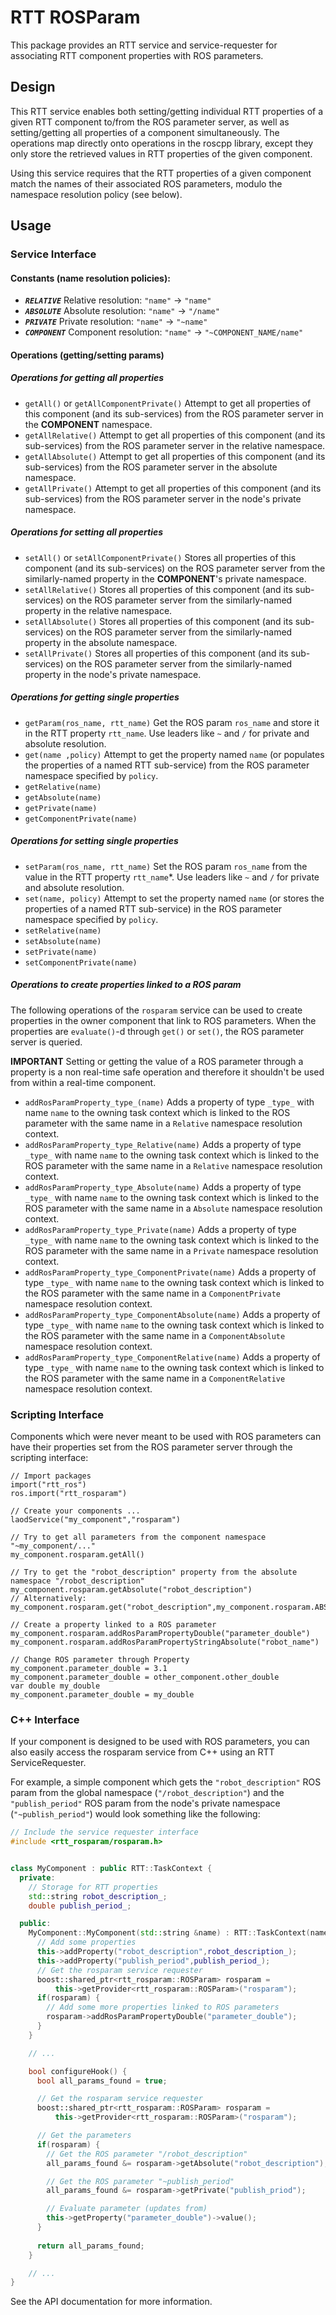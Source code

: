 RTT ROSParam
============

This package provides an RTT service and service-requester for associating RTT
component properties with ROS parameters.

## Design

This RTT service enables both setting/getting individual RTT properties of a
given RTT component to/from the ROS parameter server, as well as setting/getting
all properties of a component simultaneously. The operations map directly onto
operations in the roscpp library, except they only store the retrieved values in
RTT properties of the given component.

Using this service requires that the RTT properties of a given component match
the names of their associated ROS parameters, modulo the namespace resolution
policy (see below).

## Usage

### Service Interface

#### Constants (name resolution policies):

* ***`RELATIVE`***   Relative resolution:  `"name"` -> `"name"`
* ***`ABSOLUTE`***   Absolute resolution:  `"name"` -> `"/name"`
* ***`PRIVATE`***    Private resolution:   `"name"` -> `"~name"`
* ***`COMPONENT`***  Component resolution: `"name"` -> `"~COMPONENT_NAME/name"`

#### Operations (getting/setting params)

##### Operations for getting all properties
* `getAll()` or `getAllComponentPrivate()` Attempt to get all properties of this component (and its sub-services)
  from the ROS parameter server in the **COMPONENT** namespace.
* `getAllRelative()` Attempt to get all properties of this component (and its sub-services)
  from the ROS parameter server in the relative namespace.
* `getAllAbsolute()` Attempt to get all properties of this component (and its sub-services)
  from the ROS parameter server in the absolute namespace.
* `getAllPrivate()` Attempt to get all properties of this component (and its sub-services)
  from the ROS parameter server in the node's private namespace.

##### Operations for setting all properties
* `setAll()` or `setAllComponentPrivate()` Stores all properties of this component (and its sub-services)
  on the ROS parameter server from the similarly-named property in the **COMPONENT**'s private namespace.
* `setAllRelative()` Stores all properties of this component (and its sub-services)
  on the ROS parameter server from the similarly-named property in the relative namespace.
* `setAllAbsolute()` Stores all properties of this component (and its sub-services)
  on the ROS parameter server from the similarly-named property in the absolute namespace.
* `setAllPrivate()` Stores all properties of this component (and its sub-services)
  on the ROS parameter server from the similarly-named property in the node's private namespace.


##### Operations for getting single properties

* `getParam(ros_name, rtt_name)` Get the ROS param `ros_name` and store it in the RTT property `rtt_name`. Use leaders like `~` and `/` for private and absolute resolution.
* `get(name ,policy)` Attempt to get the property named `name` (or populates the properties of a named RTT sub-service)
  from the ROS parameter namespace specified by `policy`.
* `getRelative(name)`
* `getAbsolute(name)`
* `getPrivate(name)`
* `getComponentPrivate(name)`

##### Operations for setting single properties

* `setParam(ros_name, rtt_name)` Set the ROS param `ros_name` from the value in the RTT property `rtt_name`*. Use leaders like `~` and `/` for private and absolute resolution.
* `set(name, policy)` Attempt to set the property named `name` (or stores the properties of a named RTT sub-service)
  in the ROS parameter namespace specified by `policy`.
* `setRelative(name)`
* `setAbsolute(name)`
* `setPrivate(name)`
* `setComponentPrivate(name)`

##### Operations to create properties linked to a ROS param

The following operations of the `rosparam` service can be used to create properties
in the owner component that link to ROS parameters. When the properties are
`evaluate()`-d through `get()` or `set()`, the ROS parameter server is queried.

**IMPORTANT** Setting or getting the value of a ROS parameter through a
property is a non real-time safe operation and therefore it shouldn't be used
from within a real-time component.

* `addRosParamProperty_type_(name)` Adds a property of type `_type_` with name `name` to the owning task context which is linked to the ROS parameter with the same name in a `Relative` namespace resolution context.
* `addRosParamProperty_type_Relative(name)` Adds a property of type `_type_` with name `name` to the owning task context which is linked to the ROS parameter with the same name in a `Relative` namespace resolution context.
* `addRosParamProperty_type_Absolute(name)` Adds a property of type `_type_` with name `name` to the owning task context which is linked to the ROS parameter with the same name in a `Absolute` namespace resolution context.
* `addRosParamProperty_type_Private(name)` Adds a property of type `_type_` with name `name` to the owning task context which is linked to the ROS parameter with the same name in a `Private` namespace resolution context.
* `addRosParamProperty_type_ComponentPrivate(name)` Adds a property of type `_type_` with name `name` to the owning task context which is linked to the ROS parameter with the same name in a `ComponentPrivate` namespace resolution context.
* `addRosParamProperty_type_ComponentAbsolute(name)` Adds a property of type `_type_` with name `name` to the owning task context which is linked to the ROS parameter with the same name in a `ComponentAbsolute` namespace resolution context.
* `addRosParamProperty_type_ComponentRelative(name)` Adds a property of type `_type_` with name `name` to the owning task context which is linked to the ROS parameter with the same name in a `ComponentRelative` namespace resolution context.

### Scripting Interface

Components which were never meant to be used with ROS parameters can have their
properties set from the ROS parameter server through the scripting interface:

```
// Import packages
import("rtt_ros")
ros.import("rtt_rosparam")

// Create your components ...
laodService("my_component","rosparam")

// Try to get all parameters from the component namespace "~my_component/..."
my_component.rosparam.getAll()

// Try to get the "robot_description" property from the absolute namespace "/robot_description"
my_component.rosparam.getAbsolute("robot_description")
// Alternatively:
my_component.rosparam.get("robot_description",my_component.rosparam.ABSOLUTE)

// Create a property linked to a ROS parameter
my_component.rosparam.addRosParamPropertyDouble("parameter_double")
my_component.rosparam.addRosParamPropertyStringAbsolute("robot_name")

// Change ROS parameter through Property
my_component.parameter_double = 3.1
my_component.parameter_double = other_component.other_double
var double my_double
my_component.parameter_double = my_double
```

### C++ Interface

If your component is designed to be used with ROS parameters, you can also
easily access the rosparam service from C++ using an RTT ServiceRequester.

For example, a simple component which gets the `"robot_description"` ROS param
from the global namespace (`"/robot_description"`) and the `"publish_period"` ROS
param from the node's private namespace (`"~publish_period"`) would look something
like the following:

```cpp
// Include the service requester interface
#include <rtt_rosparam/rosparam.h>


class MyComponent : public RTT::TaskContext {
  private:
    // Storage for RTT properties
    std::string robot_description_;
    double publish_period_;

  public:
    MyComponent::MyComponent(std::string &name) : RTT::TaskContext(name) {
      // Add some properties
      this->addProperty("robot_description",robot_description_);
      this->addProperty("publish_period",publish_period_);
      // Get the rosparam service requester
      boost::shared_ptr<rtt_rosparam::ROSParam> rosparam =
          this->getProvider<rtt_rosparam::ROSParam>("rosparam");
      if(rosparam) {
        // Add some more properties linked to ROS parameters
        rosparam->addRosParamPropertyDouble("parameter_double");
      }
    }

    // ... 

    bool configureHook() {
      bool all_params_found = true;

      // Get the rosparam service requester
      boost::shared_ptr<rtt_rosparam::ROSParam> rosparam =
          this->getProvider<rtt_rosparam::ROSParam>("rosparam");

      // Get the parameters
      if(rosparam) {
        // Get the ROS parameter "/robot_description"
        all_params_found &= rosparam->getAbsolute("robot_description");

        // Get the ROS parameter "~publish_period"
        all_params_found &= rosparam->getPrivate("publish_priod");

        // Evaluate parameter (updates from)
        this->getProperty("parameter_double")->value();
      }
      
      return all_params_found;
    }

    // ...
}
```

See the API documentation for more information.

